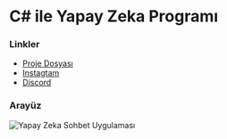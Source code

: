 # C# ile Yapay Zeka Programı

### Linkler
- [Proje Dosyası](#)
- [Instagtam](https://www.instagram.com/atakhaw/)
- [Discord](https://discord.gg/32cYUvrjmz)

  
### Arayüz
![Yapay Zeka Sohbet Uygulaması](https://media.discordapp.net/attachments/1112004536412934296/1122627789053505596/yapayzeka.PNG)

